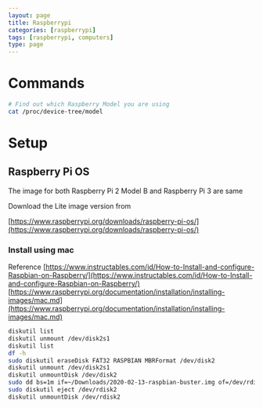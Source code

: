 ```yaml
---
layout: page
title: Raspberrypi
categories: [raspberrypi]
tags: [raspberrypi, computers]
type: page
---
```



# Commands

```bash
# Find out which Raspberry Model you are using
cat /proc/device-tree/model
```

# Setup
## Raspberry Pi OS

The image for both Raspberry Pi 2 Model B and Raspberry Pi 3 are same

Download the Lite image version from 

[https://www.raspberrypi.org/downloads/raspberry-pi-os/](https://www.raspberrypi.org/downloads/raspberry-pi-os/)

### Install using mac

Reference
[https://www.instructables.com/id/How-to-Install-and-configure-Raspbian-on-Raspberry/](https://www.instructables.com/id/How-to-Install-and-configure-Raspbian-on-Raspberry/)
[https://www.raspberrypi.org/documentation/installation/installing-images/mac.md](https://www.raspberrypi.org/documentation/installation/installing-images/mac.md)

```bash
diskutil list
diskutil unmount /dev/disk2s1
diskutil list
df -h
sudo diskutil eraseDisk FAT32 RASPBIAN MBRFormat /dev/disk2
diskutil unmount /dev/disk2s1
diskutil unmountDisk /dev/disk2
sudo dd bs=1m if=~/Downloads/2020-02-13-raspbian-buster.img of=/dev/rdisk2 conv=sync
sudo diskutil eject /dev/rdisk2
diskutil unmountDisk /dev/rdisk2
```








